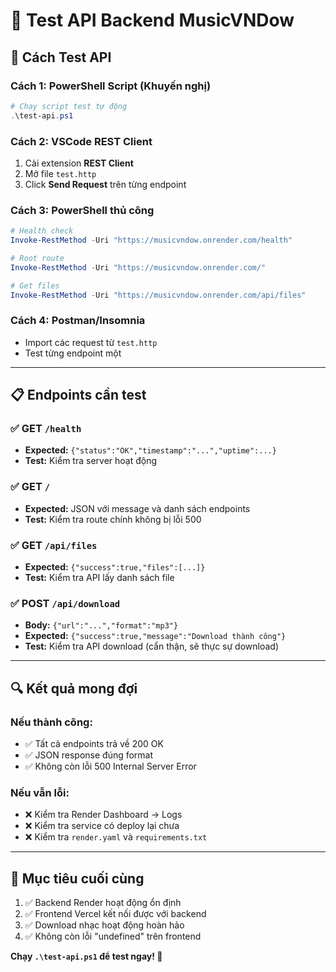 # 🧪 Test API Backend MusicVNDow

## 🚀 Cách Test API

### **Cách 1: PowerShell Script (Khuyến nghị)**
```powershell
# Chạy script test tự động
.\test-api.ps1
```

### **Cách 2: VSCode REST Client**
1. Cài extension **REST Client**
2. Mở file `test.http`
3. Click **Send Request** trên từng endpoint

### **Cách 3: PowerShell thủ công**
```powershell
# Health check
Invoke-RestMethod -Uri "https://musicvndow.onrender.com/health"

# Root route
Invoke-RestMethod -Uri "https://musicvndow.onrender.com/"

# Get files
Invoke-RestMethod -Uri "https://musicvndow.onrender.com/api/files"
```

### **Cách 4: Postman/Insomnia**
- Import các request từ `test.http`
- Test từng endpoint một

---

## 📋 Endpoints cần test

### ✅ **GET** `/health`
- **Expected:** `{"status":"OK","timestamp":"...","uptime":...}`
- **Test:** Kiểm tra server hoạt động

### ✅ **GET** `/`
- **Expected:** JSON với message và danh sách endpoints
- **Test:** Kiểm tra route chính không bị lỗi 500

### ✅ **GET** `/api/files`
- **Expected:** `{"success":true,"files":[...]}`
- **Test:** Kiểm tra API lấy danh sách file

### ✅ **POST** `/api/download`
- **Body:** `{"url":"...","format":"mp3"}`
- **Expected:** `{"success":true,"message":"Download thành công"}`
- **Test:** Kiểm tra API download (cẩn thận, sẽ thực sự download)

---

## 🔍 Kết quả mong đợi

### **Nếu thành công:**
- ✅ Tất cả endpoints trả về 200 OK
- ✅ JSON response đúng format
- ✅ Không còn lỗi 500 Internal Server Error

### **Nếu vẫn lỗi:**
- ❌ Kiểm tra Render Dashboard → Logs
- ❌ Kiểm tra service có deploy lại chưa
- ❌ Kiểm tra `render.yaml` và `requirements.txt`

---

## 🎯 Mục tiêu cuối cùng

1. ✅ Backend Render hoạt động ổn định
2. ✅ Frontend Vercel kết nối được với backend
3. ✅ Download nhạc hoạt động hoàn hảo
4. ✅ Không còn lỗi "undefined" trên frontend

**Chạy `.\test-api.ps1` để test ngay! 🚀**
